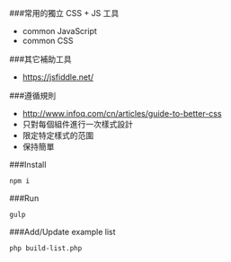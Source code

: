 ###常用的獨立 CSS + JS 工具
- common JavaScript
- common CSS

###其它補助工具
- https://jsfiddle.net/

###遵循規則
- http://www.infoq.com/cn/articles/guide-to-better-css
- 只對每個組件進行一次樣式設計
- 限定特定樣式的范圍
- 保持簡單

###Install
```sh
npm i
```

###Run
```sh
gulp
```

###Add/Update example list
```sh
php build-list.php
```
